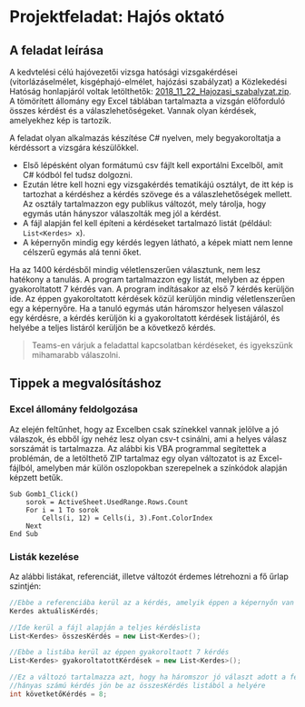 # Projektfeladat: Hajós oktató

## A feladat leírása

A kedvtelési célú hajóvezetői vizsga hatósági vizsgakérdései (vitorlázáselmélet, kisgéphajó-elmélet, hajózási szabályzat) a Közlekedési Hatóság honlapjáról voltak letölthetők: [2018_11_22_Hajozasi_szabalyzat.zip](2018_11_22_Hajozasi_szabalyzat.zip). A tömörített állomány egy Excel táblában tartalmazta a vizsgán előforduló összes kérdést és a válaszlehetőségeket. Vannak olyan kérdések, amelyekhez kép is tartozik.

A feladat olyan alkalmazás készítése C# nyelven, mely begyakoroltatja a kérdéssort a vizsgára készülőkkel.
- Első lépésként olyan formátumú csv fájlt kell exportálni Excelből, amit C# kódból fel tudsz dolgozni.
- Ezután létre kell hozni egy vizsgakérdés tematikájú osztályt, de itt kép is tartozhat a kérdéshez a kérdés szövege és a válaszlehetőségek mellett. Az osztály tartalmazzon egy publikus változót, mely tárolja, hogy egymás után hányszor válaszolták meg jól a kérdést. 
- A fájl alapján fel kell építeni a kérdéseket tartalmazó listát (például: `List<Kerdes> x`). 
- A képernyőn mindig egy kérdés legyen látható, a képek miatt nem lenne célszerű egymás alá tenni őket. 

Ha az 1400 kérdésből mindig véletlenszerűen választunk, nem lesz hatékony a tanulás. A program tartalmazzon egy listát, melyben az éppen gyakoroltatott 7 kérdés van. A program indításakor az első 7 kérdés kerüljön ide. Az éppen gyakoroltatott kérdések közül kerüljön mindig véletlenszerűen egy a képernyőre. Ha a tanuló egymás után háromszor helyesen válaszol egy kérdésre, a kérdés kerüljön ki a gyakoroltatott kérdések listájáról, és helyébe a teljes listáról kerüljön be a következő kérdés. 

> Teams-en várjuk a feladattal kapcsolatban kérdéseket, és igyekszünk mihamarabb válaszolni.


## Tippek a megvalósításhoz

### Excel állomány feldolgozása

Az elején feltűnhet, hogy az Excelben csak színekkel vannak jelölve a jó válaszok, és ebből így nehéz lesz olyan csv-t csinálni, ami a helyes válasz sorszámát is tartalmazza. Az alábbi kis VBA programmal segítettek a problémán, de a letölthető ZIP tartalmaz egy olyan változatot is az Excel-fájlból, amelyben már külön oszlopokban szerepelnek a színkódok alapján képzett betűk. 

``` vba
Sub Gomb1_Click()
    sorok = ActiveSheet.UsedRange.Rows.Count
    For i = 1 To sorok
	    Cells(i, 12) = Cells(i, 3).Font.ColorIndex
    Next
End Sub
```

### Listák kezelése

Az alábbi listákat, referenciát, illetve változót érdemes létrehozni a fő űrlap szintjén:

``` csharp
//Ebbe a referenciába kerül az a kérdés, amelyik éppen a képernyőn van
Kerdes aktuálisKérdés;

//Ide kerül a fájl alapján a teljes kérdéslista
List<Kerdes> összesKérdés = new List<Kerdes>();

//Ebbe a listába kerül az éppen gyakoroltaott 7 kérdés
List<Kerdes> gyakoroltatottKérdések = new List<Kerdes>();

//Ez a változó tartalmazza azt, hogy ha háromszor jó választ adott a felhasználó egy kérdésre, akkor
//hányas számú kérdés jön be az összesKérdés listából a helyére
int követketőKérdés = 8;
```

